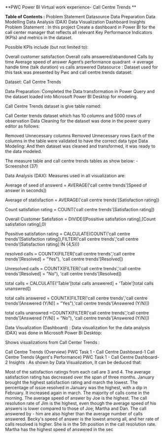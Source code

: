 **PWC Power BI Virtual work experience- Call Centre Trends
**

**Table of Contents :**
Problem Statement
Datasource
Data Preparation
Data Modelling
Data Analysis (DAX)
Data Visualization Dashboard
Insights
Problem Statement :
In this project Create a dashboard in Power BI for the call center manager that reflects all relevant Key Performance Indicators (KPIs) and metrics in the dataset.

Possible KPIs include (but not limited to):

Overall customer satisfaction
Overall calls answered/abandoned
Calls by time
Average speed of answer
Agent’s performance quadrant -> average handle time (talk duration) vs calls answered
Datasource :
Dataset used for this task was presented by Pwc and call centre trends dataset:

Dataset: Call Centre Trends

Data Preparation:
Completed the Data transformation in Power Query and the dataset loaded into Microsoft Power BI Desktop for modeling.

Call Centre Trends dataset is give table named:

Call Center trends dataset which has 10 columns and 5000 rows of observation
Data Cleaning for the dataset was done in the power query editor as follows:

Removed Unnecessary columns
Removed Unnecessary rows
Each of the columns in the table were validated to have the correct data type
Data Modeling:
And then dataset was cleaned and transformed, it was ready to the data modeled.

The measure table and call centre trends tables as show below:
-Screenshot (37)

Data Analysis (DAX):
Measures used in all visualization are:

Average of seed of answerd = AVERAGE('call centre trends'[Speed of answer in seconds])

Average of statisfaction = AVERAGE('call centre trends'[Satisfaction rating])

Count satisfation rating = COUNT('call centre trends'[Satisfaction rating])

Overall Customer Satisfation = DIVIDE([Possitive satisfation rating],[Count satisfation rating],0)

Possitive satisfation rating = CALCULATE(COUNT('call centre trends'[Satisfaction rating]),FILTER('call centre trends','call centre trends'[Satisfaction rating] IN {4,5}))

resolved calls = COUNTX(FILTER('call centre trends','call centre trends'[Resolved] = "Yes"), 'call centre trends'[Resolved])

Unresolved calls = COUNTX(FILTER('call centre trends','call centre trends'[Resolved] = "No"), 'call centre trends'[Resolved])

total calls = CALCULATE('Table'[total calls answered] + 'Table'[total calls unanswred])

total calls answered = COUNTX(FILTER('call centre trends','call centre trends'[Answered (Y/N)] = "Yes"),'call centre trends'[Answered (Y/N)])

total calls unanswred =COUNTX(FILTER('call centre trends','call centre trends'[Answered (Y/N)] = "No"), 'call centre trends'[Answered (Y/N)])

Data Visualization (Dashboard) :
Data visualization for the data analysis (DAX) was done in Microsoft Power BI Desktop:

Shows visualizations from Call Center Trends :

Call Centre Trends (Overview)
PWC Task 1 - Call Centre Dashboard-1
Call Centre Trends (Agent's Performance)
PWC Task 1 - Call Centre Dashboard-2
Insights :
As shown by Data Visualization, It can be deduced that:

Most of the satisfaction ratings from each call are 3 and 4.
The average satisfaction rating has decreased over the span of three months. January brought the highest satisfaction rating and march the lowest.
The percentage of issue resolved in January was the highest, with a dip in February. It increased again in march.
The majority of calls come in the morning.
The average speed of answer by Joe is the highest.
The call resolution rate of Jim is the highest, even though the average speed of his answers is lower compared to those of Joe, Martha and Dan. The call answered by - him are also higher than the average number of calls answered.
Becky's speed of answer is the lowest among all, and her rate of calls resolved is higher. She is in the 5th position in the call resolution rate.
Martha has the highest speed of answered in the sec
